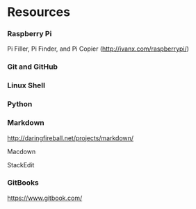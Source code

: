 # Resources

### Raspberry Pi
Pi Filler, Pi Finder, and Pi Copier (http://ivanx.com/raspberrypi/)

### Git and GitHub

### Linux Shell

### Python

### Markdown
http://daringfireball.net/projects/markdown/

Macdown

StackEdit

### GitBooks
https://www.gitbook.com/